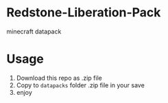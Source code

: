 # Redstone-Liberation-Pack
minecraft datapack

# Usage
1. Download this repo as .zip file
1. Copy to `datapacks` folder .zip file in your save
1. enjoy